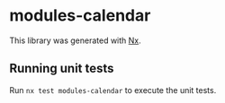 # modules-calendar

This library was generated with [Nx](https://nx.dev).

## Running unit tests

Run `nx test modules-calendar` to execute the unit tests.
